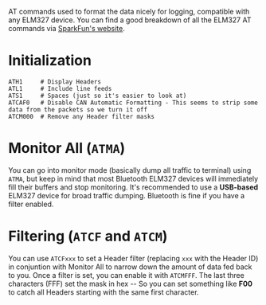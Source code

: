 AT commands used to format the data nicely for logging, compatible with any ELM327 device.  You can find a good breakdown of all the ELM327 AT commands via [SparkFun's website](https://www.sparkfun.com/datasheets/Widgets/ELM327_AT_Commands.pdf).

# Initialization
```
ATH1     # Display Headers
ATL1     # Include line feeds
ATS1     # Spaces (just so it's easier to look at)
ATCAF0   # Disable CAN Automatic Formatting - This seems to strip some data from the packets so we turn it off
ATCM000  # Remove any Header filter masks
```

# Monitor All (`ATMA`)
You can go into monitor mode (basically dump all traffic to terminal) using `ATMA`, but keep in mind that most Bluetooth ELM327 devices will immediately fill their buffers and stop monitoring.  It's recommended to use a **USB-based** ELM327 device for broad traffic dumping.  Bluetooth is fine if you have a filter enabled.

# Filtering (`ATCF` and `ATCM`)
You can use `ATCFxxx` to set a Header filter (replacing `xxx` with the Header ID) in conjuntion with Monitor All to narrow down the amount of data fed back to you.  Once a filter is set, you can enable it with `ATCMFFF`.  The last three characters (FFF) set the mask in hex -- So you can set something like **F00** to catch all Headers starting with the same first character.